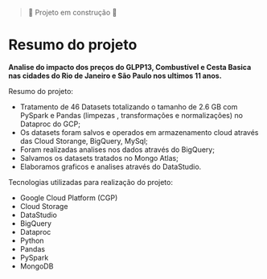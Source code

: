 > :construction: Projeto em construção :construction:

# Resumo do projeto
**Analise do impacto dos preços do GLPP13, Combustível e Cesta Basica nas cidades do Rio de Janeiro e São Paulo nos ultimos 11 anos.**

Resumo do projeto:
- Tratamento de 46 Datasets totalizando o tamanho de 2.6 GB com PySpark e Pandas (limpezas , transformações e normalizações) no Dataproc do GCP;
- Os datasets foram salvos e operados em armazenamento cloud através das Cloud Storange, BigQuery, MySql;
- Foram realizadas analises nos dados através do BigQuery;
- Salvamos os datasets tratados no Mongo Atlas;
- Elaboramos graficos e analises através do DataStudio.


Tecnologias utilizadas para realização do projeto:
- Google Cloud Platform (CGP)
- Cloud Storage
- DataStudio
- BigQuery
- Dataproc
- Python
- Pandas
- PySpark
- MongoDB
